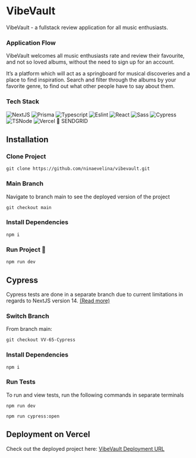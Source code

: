 # VibeVault

VibeVault - a fullstack review application for all music enthusiasts.

### Application Flow

VibeVault welcomes all music enthusiasts rate and review their favourite, and not so loved albums, without the need to sign up for an account.

It’s a platform which will act as a springboard for musical discoveries and a place to find inspiration. Search and filter through the albums by your favorite genre, to find out what other people have to say about them.

### Tech Stack

![NextJS](https://img.shields.io/badge/Next.js-000000.svg?style=for-the-badge&logo=nextdotjs&logoColor=white)
![Prisma](https://img.shields.io/badge/Prisma-2D3748.svg?style=for-the-badge&logo=Prisma&logoColor=white)
![Typescript](https://img.shields.io/badge/TypeScript-3178C6.svg?style=for-the-badge&logo=TypeScript&logoColor=white)
![Eslint](https://img.shields.io/badge/ESLint-4B32C3.svg?style=for-the-badge&logo=ESLint&logoColor=white)
![React](https://img.shields.io/badge/React-61DAFB.svg?style=for-the-badge&logo=React&logoColor=black)
![Sass](https://img.shields.io/badge/Sass-CC6699.svg?style=for-the-badge&logo=Sass&logoColor=white)
![Cypress](https://img.shields.io/badge/Cypress-69D3A7.svg?style=for-the-badge&logo=Cypress&logoColor=white)
![TSNode](https://img.shields.io/badge/tsnode-3178C6.svg?style=for-the-badge&logo=ts-node&logoColor=white)
![Vercel](https://img.shields.io/badge/Vercel-000000.svg?style=for-the-badge&logo=Vercel&logoColor=white)
📩 SENDGRID

## Installation

### Clone Project

```terminal
git clone https://github.com/ninaevelina/vibevault.git
```

### Main Branch

Navigate to branch main to see the deployed version of the project

```terminal
git checkout main
```

### Install Dependencies

```terminal
npm i
```

### Run Project 🚀

```terminal
npm run dev
```

## Cypress

Cypress tests are done in a separate branch due to current limitations in regards to NextJS version 14. [(Read more)](https://nextjs.org/docs/app/building-your-application/testing/cypress)

### Switch Branch

From branch main:

```terminal
git checkout VV-65-Cypress
```

### Install Dependencies

```terminal
npm i
```

### Run Tests

To run and view tests, run the following commands in separate terminals

```terminal
npm run dev
```

```terminal
npm run cypress:open
```

## Deployment on Vercel

Check out the deployed project here: [VibeVault Deployment URL](https://vibevault-kappa.vercel.app/)

